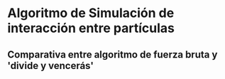 # Algoritmo de Simulación de interacción entre partículas
## Comparativa entre algoritmo de fuerza bruta y 'divide y vencerás'